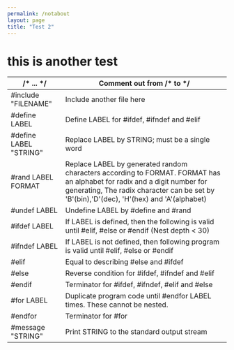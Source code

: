 ```yaml
---
permalink: /notabout
layout: page
title: "Test 2"
---
```


# this is another test


| /* ... */              | Comment out from /* to */                                                                                                                                                                                               |
|------------------------|-------------------------------------------------------------------------------------------------------------------------------------------------------------------------------------------------------------------------|
| #include "FILENAME"    | Include another file here                                                                                                                                                                                               |
| #define LABEL          | Define LABEL for #ifdef, #ifndef and #elif                                                                                                                                                                              |
| #define LABEL "STRING" | Replace LABEL by STRING; must be a single word                                                                                                                                                                          |
| #rand LABEL FORMAT     | Replace LABEL by generated random characters according to FORMAT.   FORMAT has an alphabet for radix and a digit number for generating, The radix character can be set by 'B'(bin),'D'(dec), 'H'(hex) and 'A'(alphabet) |
| #undef LABEL           | Undefine LABEL by #define and #rand                                                                                                                                                                                     |
| #ifdef LABEL           | If LABEL is defined, then the following is valid until #elif, #else or #endif (Nest depth < 30)                                                                                                                         |
| #ifndef LABEL          | If LABEL is not defined, then following program is valid until #elif, #else or #endif                                                                                                                                   |
| #elif                  | Equal to describing #else and #ifdef                                                                                                                                                                                    |
| #else                  | Reverse condition for #ifdef, #ifndef and #elif                                                                                                                                                                         |
| #endif                 | Terminator for #ifdef, #ifndef, #elif and #else                                                                                                                                                                         |
| #for LABEL             | Duplicate program code until #endfor LABEL times. These cannot be nested.                                                                                                                                               |
| #endfor                | Terminator for #for                                                                                                                                                                                                     |
| #message "STRING"      | Print STRING to the standard output stream                                                                                                                                                                              |

